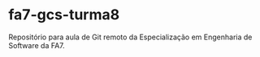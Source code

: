 fa7-gcs-turma8
==============

Repositório para aula de Git remoto da Especialização em Engenharia de Software da FA7.
